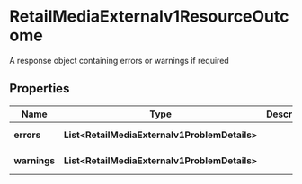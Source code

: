 

# RetailMediaExternalv1ResourceOutcome

A response object containing errors or warnings if required

## Properties

| Name | Type | Description | Notes |
|------------ | ------------- | ------------- | -------------|
|**errors** | **List&lt;RetailMediaExternalv1ProblemDetails&gt;** |  |  [optional] [readonly] |
|**warnings** | **List&lt;RetailMediaExternalv1ProblemDetails&gt;** |  |  [optional] [readonly] |



